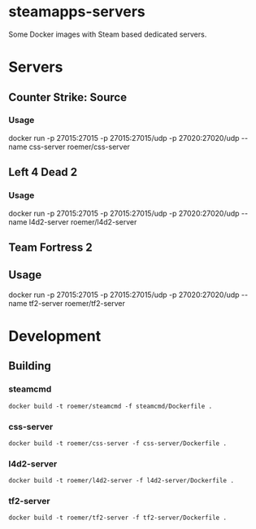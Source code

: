 # steamapps-servers
Some Docker images with Steam based dedicated servers.

# Servers

## Counter Strike: Source
### Usage
docker run -p 27015:27015 -p 27015:27015/udp -p 27020:27020/udp --name css-server roemer/css-server

## Left 4 Dead 2
### Usage
docker run -p 27015:27015 -p 27015:27015/udp -p 27020:27020/udp --name l4d2-server roemer/l4d2-server

## Team Fortress 2
## Usage
docker run -p 27015:27015 -p 27015:27015/udp -p 27020:27020/udp --name tf2-server roemer/tf2-server

# Development
## Building
### steamcmd
`docker build -t roemer/steamcmd -f steamcmd/Dockerfile .`

### css-server
`docker build -t roemer/css-server -f css-server/Dockerfile .`

### l4d2-server
`docker build -t roemer/l4d2-server -f l4d2-server/Dockerfile .`

### tf2-server
`docker build -t roemer/tf2-server -f tf2-server/Dockerfile .`

